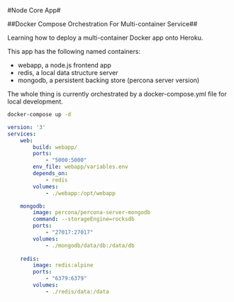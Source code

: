 #Node Core App#

##Docker Compose Orchestration For Multi-container Service## 

Learning how to deploy a multi-container Docker app onto Heroku.

This app has the following named containers:
- webapp, a node.js frontend app
- redis, a local data structure server
- mongodb, a persistent backing store (percona server version)

The whole thing is currently orchestrated by a docker-compose.yml file for local development.

```bash
docker-compose up -d
```

```yaml
version: '3'
services:
	web:
		build: webapp/
		ports:
			- "5000:5000"
		env_file: webapp/variables.env
		depends_on:
			- redis 
		volumes:
			- ./webapp:/opt/webapp

	mongodb:
		image: percona/percona-server-mongodb
		command: --storageEngine=rocksdb
		ports:
			- "27017:27017"
		volumes:
			- ./mongodb/data/db:/data/db
		
	redis:
		image: redis:alpine
		ports: 
			- "6379:6379"
		volumes:
			- ./redis/data:/data
```

